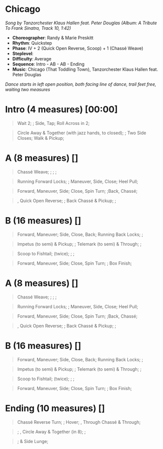 # Chicago
*Song by Tanzorchester Klaus Hallen feat. Peter Douglas (Album: A Tribute To Frank Sinatra, Track 10, 1:42)*
 
* **Choreographer**: Randy & Marie Preskitt
* **Rhythm**: Quickstep
* **Phase**: IV + 2 (Quick Open Reverse, Scoop) + 1 (Chassé Weave)
* **Steplevel**: 
* **Difficulty**: Average
* **Sequence**: Intro - AB - AB - Ending
* **Music**: Chicago (That Toddling Town), Tanzorchester Klaus Hallen feat. Peter Douglas
 
*Dance starts in left open position, both facing line of dance, trail feet free, waiting two measures*
 
# Intro (4 measures) [00:00]

> Wait 2; ; Side, Tap; Roll Across in 2; 

> Circle Away & Together (with jazz hands, to closed); ; Two Side Closes; Walk & Pickup;

# A (8 measures) []

> Chassé Weave; ; ; ;

> Running Forward Locks; ; Maneuver, Side, Close; Heel Pull;

> Forward, Maneuver, Side; Close, Spin Turn; ;Back, Chassé; 

> , Quick Open Reverse; ; Back Chassé & Pickup; ;

# B (16 measures) []

> Forward, Maneuver; Side, Close, Back; Running Back Locks; ;

> Impetus (to semi) & Pickup; ; Telemark (to semi) & Through; ;

> Scoop to Fishtail; (twice); ; ; 

> Forward, Maneuver, Side; Close, Spin Turn; ; Box Finish;

# A (8 measures) []

> Chassé Weave; ; ; ;

> Running Forward Locks; ; Maneuver, Side, Close; Heel Pull;

> Forward, Maneuver, Side; Close, Spin Turn; ;Back, Chassé; 

> , Quick Open Reverse; ; Back Chassé & Pickup; ;

# B (16 measures) []

> Forward, Maneuver; Side, Close, Back; Running Back Locks; ;

> Impetus (to semi) & Pickup; ; Telemark (to semi) & Through; ;

> Scoop to Fishtail; (twice); ; ; 

> Forward, Maneuver, Side; Close, Spin Turn; ; Box Finish;

# Ending (10 measures) []

> Chassé Reverse Turn; ; Hover; , Through Chassé & Through;

> ; , Circle Away & Together (in 8); ; 

> ; & Side Lunge;



